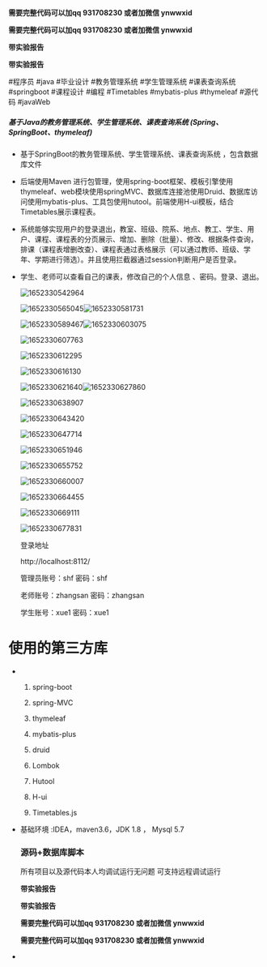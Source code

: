 **需要完整代码可以加qq  931708230 或者加微信 ynwwxid**

**需要完整代码可以加qq  931708230 或者加微信  ynwwxid**

**带实验报告**

**带实验报告**

#程序员 #java #毕业设计 #教务管理系统 #学生管理系统 #课表查询系统 #springboot #课程设计 #编程 #Timetables #mybatis-plus #thymeleaf #源代码 #javaWeb

##### 基于Java的教务管理系统、学生管理系统、课表查询系统  (Spring、SpringBoot、thymeleaf)

- 基于SpringBoot的教务管理系统、学生管理系统、课表查询系统  ，包含数据库文件

- 后端使用Maven 进行包管理，使用spring-boot框架、模板引擎使用thymeleaf、web模块使用springMVC、数据库连接池使用Druid、数据库访问使用mybatis-plus、工具包使用hutool。前端使用H-ui模板，结合Timetables展示课程表。

- 系统能够实现用户的登录退出，教室、班级、院系、地点、教工、学生、用户、课程、课程表的分页展示、增加、删除（批量）、修改、根据条件查询，排课（课程表增删改查）、课程表通过表格展示（可以通过教师、班级、学年、学期进行筛选）。并且使用拦截器通过session判断用户是否登录。 

- 学生、老师可以查看自己的课表，修改自己的个人信息 、密码。登录、退出。

  

  ![1652330542964](picture/1652330542964.png)

  

  ![1652330565045](picture/1652330565045.png)![1652330581731](picture/1652330581731.png)

  ![1652330589467](picture/1652330589467.png)![1652330603075](picture/1652330603075.png)

  ![1652330607763](picture/1652330607763.png)

  ![1652330612295](picture/1652330612295.png)

  ![1652330616130](picture/1652330616130.png)

  ![1652330621640](picture/1652330621640.png)![1652330627860](picture/1652330627860.png)

  ![1652330638907](picture/1652330638907.png)

  ![1652330643420](picture/1652330643420.png)

  ![1652330647714](picture/1652330647714.png)

  ![1652330651946](picture/1652330651946.png)

  ![1652330655752](picture/1652330655752.png)

  ![1652330660007](picture/1652330660007.png)

  ![1652330664455](picture/1652330664455.png)

  ![1652330669111](picture/1652330669111.png)

  ![1652330677831](picture/1652330677831.png)

  

  登录地址

  http://localhost:8112/

  

  管理员账号：shf   密码：shf

  

  老师账号：zhangsan   密码：zhangsan

  

  学生账号：xue1 密码：xue1

#  使用的第三方库  

- 1. spring-boot

  2. spring-MVC

  3. thymeleaf

  4. mybatis-plus

  5. druid

  6. Lombok

  7. Hutool

  8. H-ui

  9. Timetables.js

- 基础环境 :IDEA，maven3.6，JDK 1.8 ， Mysql 5.7

  ### 源码+数据库脚本 

  所有项目以及源代码本人均调试运行无问题 可支持远程调试运行

  

  **带实验报告**

  **带实验报告**

  **需要完整代码可以加qq  931708230 或者加微信 ynwwxid**

  **需要完整代码可以加qq  931708230 或者加微信  ynwwxid**

- 

  